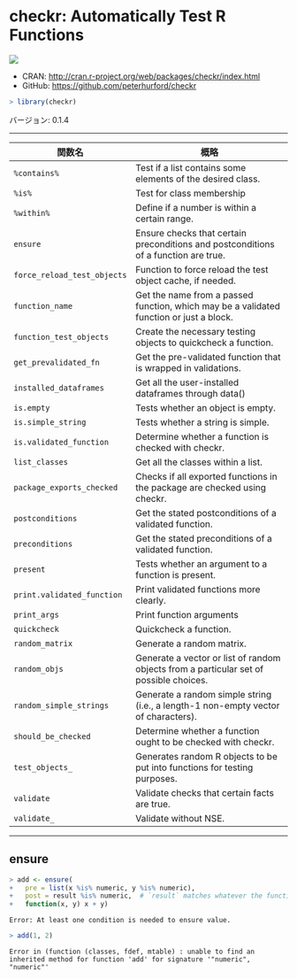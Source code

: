 

# checkr: Automatically Test R Functions

[![](http://www.r-pkg.org/badges/version/checkr)](http://cran.rstudio.com/web/packages/checkr/index.html)

- CRAN: http://cran.r-project.org/web/packages/checkr/index.html
- GitHub: https://github.com/peterhurford/checkr


```r
> library(checkr)
```

バージョン: 0.1.4

-----



| 関数名 | 概略 |
|--------|------|
| `%contains%` | Test if a list contains some elements of the desired class. |
| `%is%` | Test for class membership |
| `%within%` | Define if a number is within a certain range. |
| `ensure` | Ensure checks that certain preconditions and postconditions of a function are true. |
| `force_reload_test_objects` | Function to force reload the test object cache, if needed. |
| `function_name` | Get the name from a passed function, which may be a validated function or just a block. |
| `function_test_objects` | Create the necessary testing objects to quickcheck a function. |
| `get_prevalidated_fn` | Get the pre-validated function that is wrapped in validations. |
| `installed_dataframes` | Get all the user-installed dataframes through data() |
| `is.empty` | Tests whether an object is empty. |
| `is.simple_string` | Tests whether a string is simple. |
| `is.validated_function` | Determine whether a function is checked with checkr. |
| `list_classes` | Get all the classes within a list. |
| `package_exports_checked` | Checks if all exported functions in the package are checked using checkr. |
| `postconditions` | Get the stated postconditions of a validated function. |
| `preconditions` | Get the stated preconditions of a validated function. |
| `present` | Tests whether an argument to a function is present. |
| `print.validated_function` | Print validated functions more clearly. |
| `print_args` | Print function arguments |
| `quickcheck` | Quickcheck a function. |
| `random_matrix` | Generate a random matrix. |
| `random_objs` | Generate a vector or list of random objects from a particular set of possible choices. |
| `random_simple_strings` | Generate a random simple string (i.e., a length-1 non-empty vector of characters). |
| `should_be_checked` | Determine whether a function ought to be checked with checkr. |
| `test_objects_` | Generates random R objects to be put into functions for testing purposes. |
| `validate` | Validate checks that certain facts are true. |
| `validate_` | Validate without NSE. |

------

## ensure


```r
> add <- ensure(
+   pre = list(x %is% numeric, y %is% numeric),
+   post = result %is% numeric,  # `result` matches whatever the function returns.
+   function(x, y) x + y)
```

```
Error: At least one condition is needed to ensure value.
```

```r
> add(1, 2)
```

```
Error in (function (classes, fdef, mtable) : unable to find an inherited method for function 'add' for signature '"numeric", "numeric"'
```



